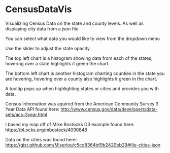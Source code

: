 # CensusDataVis
Visualizing Census Data on the state and county levels. As well as displaying city data from a json file

You can select what data you would like to view from the dropdown menu

Use the slider to adjust the state opacity

The top left chart is a histogram showing data from each of the states, hovering over a state highlights it green the chart.

The bottom left chart is another histogram charting counties in the state you are hovering, hovering over a county also highlights it green in the chart.

A tooltip pops up when highlighting states or cities and provides you with data.

Census Information was aquired from the American Community Survey 3 Year Data API found here:
http://www.census.gov/data/developers/data-sets/acs-3year.html

I based my map off of Mike Bostocks D3 example found here:
https://bl.ocks.org/mbostock/4090848

Data on the cities was found here:
https://gist.github.com/Miserlou/c5cd8364bf9b2420bb29#file-cities-json
